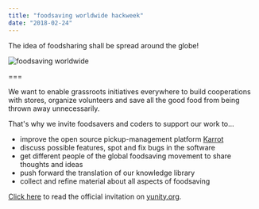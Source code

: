 ```yaml
---
title: "foodsaving worldwide hackweek"
date: "2018-02-24"
---
```


The idea of foodsharing shall be spread around the globe!

![foodsaving worldwide](/pics/fsww_tinyppl.jpg)

===

We want to enable grassroots initiatives everywhere to build cooperations with stores, organize volunteers and save all the good food from being thrown away unnecessarily.

That's why we invite foodsavers and coders to support our work to...
- improve the open source pickup-management platform [Karrot](https://karrot.world)
- discuss possible features, spot and fix bugs in the software
- get different people of the global foodsaving movement to share thoughts and ideas
- push forward the translation of our knowledge library
- collect and refine material about all aspects of foodsaving

[Click here](https://yunity.org/events/2018-02-24-fsww-hackweek) to read the official invitation on [yunity.org](https://yunity.org).

